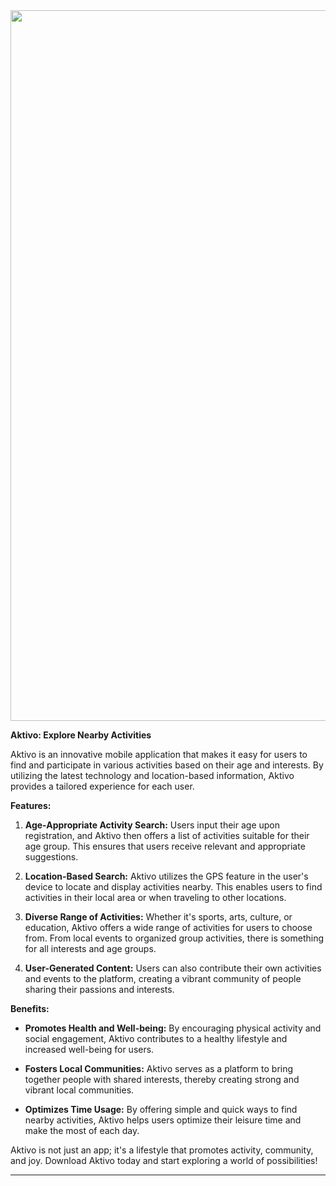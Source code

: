 <center>
  <img width="1137" alt="Image Description" src="https://raw.githubusercontent.com/marcusgostasson/Aktivo/master/assets/143846336/d7dd29f7-e3b2-4df9-a4f9-b56ddf976e0b">
</center>

**Aktivo: Explore Nearby Activities**

Aktivo is an innovative mobile application that makes it easy for users to find and participate in various activities based on their age and interests. By utilizing the latest technology and location-based information, Aktivo provides a tailored experience for each user.

**Features:**

1. **Age-Appropriate Activity Search:** Users input their age upon registration, and Aktivo then offers a list of activities suitable for their age group. This ensures that users receive relevant and appropriate suggestions.

2. **Location-Based Search:** Aktivo utilizes the GPS feature in the user's device to locate and display activities nearby. This enables users to find activities in their local area or when traveling to other locations.

3. **Diverse Range of Activities:** Whether it's sports, arts, culture, or education, Aktivo offers a wide range of activities for users to choose from. From local events to organized group activities, there is something for all interests and age groups.

4. **User-Generated Content:** Users can also contribute their own activities and events to the platform, creating a vibrant community of people sharing their passions and interests.

**Benefits:**

- **Promotes Health and Well-being:** By encouraging physical activity and social engagement, Aktivo contributes to a healthy lifestyle and increased well-being for users.

- **Fosters Local Communities:** Aktivo serves as a platform to bring together people with shared interests, thereby creating strong and vibrant local communities.

- **Optimizes Time Usage:** By offering simple and quick ways to find nearby activities, Aktivo helps users optimize their leisure time and make the most of each day.

Aktivo is not just an app; it's a lifestyle that promotes activity, community, and joy. Download Aktivo today and start exploring a world of possibilities!

---------------------------------------------------------------------------------------------------------------
